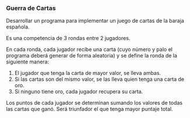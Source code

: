 ### Guerra de Cartas

Desarrollar un programa para implementar un juego de cartas de la baraja española.

Es una competencia de 3 rondas entre 2 jugadores.

En cada ronda, cada jugador recibe una carta (cuyo número y palo el programa deberá generar de forma aleatoria) y se define la ronda de la siguiente manera:

1. El jugador que tenga la carta de mayor valor, se lleva ambas.
2. Si las cartas son del mismo valor, se las lleva quien tenga una carta de oro.
3. Si ninguno tiene oro, cada jugador recupera su carta.

Los puntos de cada jugador se determinan sumando los valores de todas las cartas que ganó. Será triunfador el que tenga mayor puntaje total.
